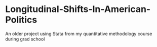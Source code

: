 # Longitudinal-Shifts-In-American-Politics
An older project using Stata from my quantitative methodology course during grad school
